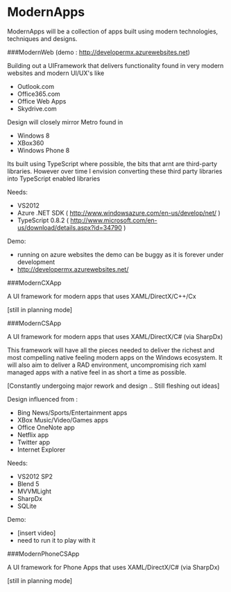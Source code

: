 ModernApps
==========

ModernApps will be a collection of apps built using modern technologies, techniques and designs.



###ModernWeb  (demo : http://developermx.azurewebsites.net)

Building out a UIFramework that delivers functionality found in very modern websites and modern UI/UX's like
  - Outlook.com
  - Office365.com
  - Office Web Apps
  - Skydrive.com

Design will closely mirror Metro found in 
  - Windows 8
  - XBox360
  - Windows Phone 8

Its built using TypeScript where possible, the bits that arnt are third-party libraries. However over time I envision converting these third party libraries into TypeScript enabled libraries

Needs:   
  - VS2012
  - Azure .NET SDK ( http://www.windowsazure.com/en-us/develop/net/ )
  - TypeScript 0.8.2 ( http://www.microsoft.com/en-us/download/details.aspx?id=34790 )  

  
Demo:
  - running on azure websites the demo can be buggy as it is forever under development 
  - http://developermx.azurewebsites.net/     


###ModernCXApp

A UI framework for modern apps that uses XAML/DirectX/C++/Cx

[still in planning mode]


###ModernCSApp

A UI framework for modern apps that uses XAML/DirectX/C# (via SharpDx)

This framework will have all the pieces needed to deliver the richest and most compelling native feeling modern apps on the Windows ecosystem.
It will also aim to deliver a RAD environment, uncompromising rich xaml managed apps with a native feel in as short a time as possible.

[Constantly undergoing major rework and design .. Still fleshing out ideas]

Design influenced from :

  - Bing News/Sports/Entertainment apps
  - XBox Music/Video/Games apps
  - Office OneNote app
  - Netflix app
  - Twitter app
  - Internet Explorer

Needs:

  - VS2012 SP2
  - Blend 5
  - MVVMLight
  - SharpDx
  - SQLite

Demo:

  - [insert video]
  - need to run it to play with it




###ModernPhoneCSApp 

A UI framework for Phone Apps that uses XAML/DirectX/C# (via SharpDx)
  
[still in planning mode]
